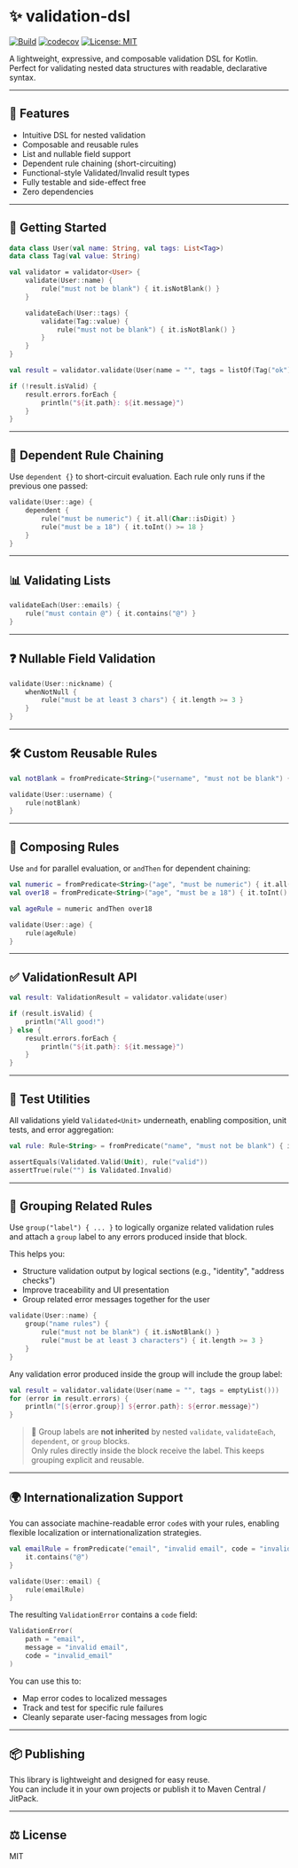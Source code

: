 # ✨ validation-dsl

[![Build](https://github.com/ericTsiliacos/validation-dsl/actions/workflows/ci.yml/badge.svg)](https://github.com/ericTsiliacos/validation-dsl/actions)
[![codecov](https://codecov.io/gh/ericTsiliacos/validation-dsl/branch/main/graph/badge.svg)](https://codecov.io/gh/ericTsiliacos/validation-dsl)
[![License: MIT](https://img.shields.io/badge/License-MIT-yellow.svg)](LICENSE)

A lightweight, expressive, and composable validation DSL for Kotlin.  
Perfect for validating nested data structures with readable, declarative syntax.

---

## 🌟 Features

- Intuitive DSL for nested validation
- Composable and reusable rules
- List and nullable field support
- Dependent rule chaining (short-circuiting)
- Functional-style Validated/Invalid result types
- Fully testable and side-effect free
- Zero dependencies

---

## 🚀 Getting Started

```kotlin
data class User(val name: String, val tags: List<Tag>)
data class Tag(val value: String)

val validator = validator<User> {
    validate(User::name) {
        rule("must not be blank") { it.isNotBlank() }
    }

    validateEach(User::tags) {
        validate(Tag::value) {
            rule("must not be blank") { it.isNotBlank() }
        }
    }
}

val result = validator.validate(User(name = "", tags = listOf(Tag("ok"), Tag(""))))

if (!result.isValid) {
    result.errors.forEach {
        println("${it.path}: ${it.message}")
    }
}
```

---

## 🧠 Dependent Rule Chaining

Use `dependent {}` to short-circuit evaluation. Each rule only runs if the previous one passed:

```kotlin
validate(User::age) {
    dependent {
        rule("must be numeric") { it.all(Char::isDigit) }
        rule("must be ≥ 18") { it.toInt() >= 18 }
    }
}
```

---

## 📊 Validating Lists

```kotlin
validateEach(User::emails) {
    rule("must contain @") { it.contains("@") }
}
```

---

## ❓ Nullable Field Validation

```kotlin
validate(User::nickname) {
    whenNotNull {
        rule("must be at least 3 chars") { it.length >= 3 }
    }
}
```

---

## 🛠️ Custom Reusable Rules

```kotlin
val notBlank = fromPredicate<String>("username", "must not be blank") { it.isNotBlank() }

validate(User::username) {
    rule(notBlank)
}
```

---

## 🎯 Composing Rules

Use `and` for parallel evaluation, or `andThen` for dependent chaining:

```kotlin
val numeric = fromPredicate<String>("age", "must be numeric") { it.all(Char::isDigit) }
val over18 = fromPredicate<String>("age", "must be ≥ 18") { it.toInt() >= 18 }

val ageRule = numeric andThen over18

validate(User::age) {
    rule(ageRule)
}
```

---

## ✅ ValidationResult API

```kotlin
val result: ValidationResult = validator.validate(user)

if (result.isValid) {
    println("All good!")
} else {
    result.errors.forEach {
        println("${it.path}: ${it.message}")
    }
}
```

---

## 🧪 Test Utilities

All validations yield `Validated<Unit>` underneath, enabling composition, unit tests, and error aggregation:

```kotlin
val rule: Rule<String> = fromPredicate("name", "must not be blank") { it.isNotBlank() }

assertEquals(Validated.Valid(Unit), rule("valid"))
assertTrue(rule("") is Validated.Invalid)
```

---

## 🧹 Grouping Related Rules

Use `group("label") { ... }` to logically organize related validation rules and attach a `group` label to any errors produced inside that block.

This helps you:
- Structure validation output by logical sections (e.g., "identity", "address checks")
- Improve traceability and UI presentation
- Group related error messages together for the user

```kotlin
validate(User::name) {
    group("name rules") {
        rule("must not be blank") { it.isNotBlank() }
        rule("must be at least 3 characters") { it.length >= 3 }
    }
}
```

Any validation error produced inside the group will include the group label:

```kotlin
val result = validator.validate(User(name = "", tags = emptyList()))
for (error in result.errors) {
    println("[${error.group}] ${error.path}: ${error.message}")
}
```

> 🧠 Group labels are **not inherited** by nested `validate`, `validateEach`, `dependent`, or `group` blocks.  
> Only rules directly inside the block receive the label. This keeps grouping explicit and reusable.

---

## 🌍 Internationalization Support

You can associate machine-readable error `code`s with your rules, enabling flexible localization or internationalization strategies.

```kotlin
val emailRule = fromPredicate("email", "invalid email", code = "invalid_email") {
    it.contains("@")
}

validate(User::email) {
    rule(emailRule)
}
```

The resulting `ValidationError` contains a `code` field:

```kotlin
ValidationError(
    path = "email",
    message = "invalid email",
    code = "invalid_email"
)
```

You can use this to:
- Map error codes to localized messages
- Track and test for specific rule failures
- Cleanly separate user-facing messages from logic

---

## 📦 Publishing

This library is lightweight and designed for easy reuse.  
You can include it in your own projects or publish it to Maven Central / JitPack.

---

## ⚖️ License

MIT
